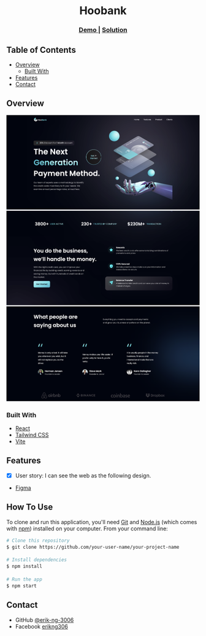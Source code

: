 <!-- Please update value in the {}  -->

<h1 align="center">Hoobank</h1>

<div align="center">
  <h3>
    <a href="https://unique-frangollo-e30c41.netlify.app/">
      Demo
    </a>
    <span> | </span>
    <a href="https://github.com/erik-ng-3006/hoobank-website">
      Solution
    </a>
  </h3>
</div>

<!-- TABLE OF CONTENTS -->

## Table of Contents

-   [Overview](#overview)
    -   [Built With](#built-with)
-   [Features](#features)
-   [Contact](#contact)

<!-- OVERVIEW -->

## Overview

![screenshot](https://github.com/erik-ng-3006/hoobank-website/blob/main/public/screenshot-1.png)
![screenshot](https://github.com/erik-ng-3006/hoobank-website/blob/main/public/screenshot-2.png)
![screenshot](https://github.com/erik-ng-3006/hoobank-website/blob/main/public/screenshot-3.png)

### Built With

<!-- This section should list any major frameworks that you built your project using. Here are a few examples.-->

-   [React](https://reactjs.org/)
-   [Tailwind CSS](https://tailwindcss.com/)
-   [Vite](https://vitejs.dev/)

## Features

-   [x] User story: I can see the web as the following design.

-   [Figma](https://www.figma.com/file/bUGIPys15E78w9bs1l4tgS/HooBank?node-id=310%3A485&t=5WVWYZrFwKg1JZN9-0)

## How To Use

<!-- Example: -->

To clone and run this application, you'll need [Git](https://git-scm.com) and [Node.js](https://nodejs.org/en/download/) (which comes with [npm](http://npmjs.com)) installed on your computer. From your command line:

```bash
# Clone this repository
$ git clone https://github.com/your-user-name/your-project-name

# Install dependencies
$ npm install

# Run the app
$ npm start
```

## Contact

-   GitHub [@erik-ng-3006](https://github.com/erik-ng-3006)
-   Facebook [erikng306](https://www.facebook.com/erikng306)
